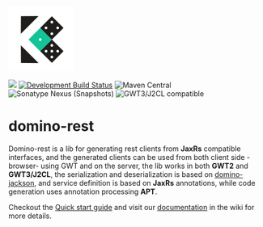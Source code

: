 ![logoimage](https://raw.githubusercontent.com/DominoKit/DominoKit.github.io/master/logo/128.png)

<a title="Gitter" href="https://gitter.im/DominoKit/domino"><img src="https://badges.gitter.im/Join%20Chat.svg"></a>
[![Development Build Status](https://github.com/DominoKit/domino-rest/actions/workflows/deploy.yaml/badge.svg?branch=development)](https://github.com/DominoKit/domino-rest/actions/workflows/deploy.yaml/badge.svg?branch=development)
![Maven Central](https://img.shields.io/badge/Release-1.0.0--RC2-green)
![Sonatype Nexus (Snapshots)](https://img.shields.io/badge/Snapshot-HEAD--SNAPSHOT-orange)
![GWT3/J2CL compatible](https://img.shields.io/badge/GWT3/J2CL-compatible-brightgreen.svg)

# domino-rest

Domino-rest is a lib for generating rest clients from **JaxRs** compatible interfaces, and the generated clients can be used from both client side -browser- using GWT and on the server, the lib works in both **GWT2** and **GWT3/J2CL**, the serialization and deserialization is based on [domino-jackson](https://github.com/DominoKit/domino-jackson), and service definition is based on **JaxRs** annotations, while code generation uses annotation processing **APT**.

Checkout the [Quick start guide](https://github.com/DominoKit/domino-rest/wiki/Quick-start) and visit our [documentation](https://github.com/DominoKit/domino-rest/wiki) in the wiki for more details.
